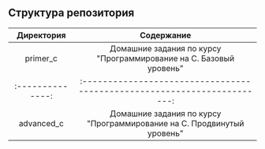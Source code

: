 ## Структура репозитория


| **Директория** |                             **Содержание**                             |
|:--------------:|:----------------------------------------------------------------------:|
| primer_c       | Домашние задания по курсу "Программирование на C. Базовый уровень"     |
|:--------------:|:----------------------------------------------------------------------:|
| advanced_c     | Домашние задания по курсу "Программирование на C. Продвинутый уровень" |
